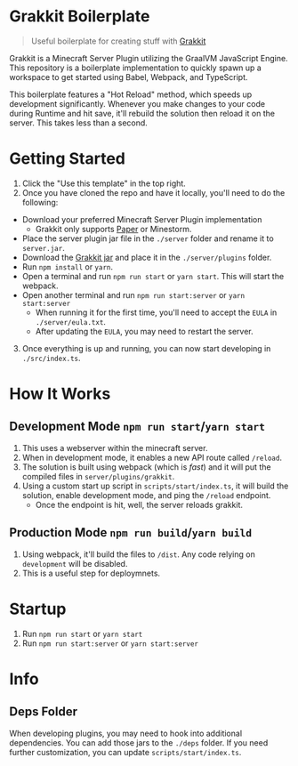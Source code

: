 # Grakkit Boilerplate

> Useful boilerplate for creating stuff with [Grakkit](https://github.com/grakkit/grakkit)

Grakkit is a Minecraft Server Plugin utilizing the GraalVM JavaScript Engine. This repository is a boilerplate
implementation to quickly spawn up a workspace to get started using Babel, Webpack, and TypeScript.

This boilerplate features a "Hot Reload" method, which speeds up development significantly. Whenever you make changes to
your code during Runtime and hit save, it'll rebuild the solution then reload it on the server. This takes less than a
second.

# Getting Started

1. Click the "Use this template" in the top right.
2. Once you have cloned the repo and have it locally, you'll need to do the following:

- Download your preferred Minecraft Server Plugin implementation
  - Grakkit only supports [Paper](https://papermc.io/downloads) or Minestorm.
- Place the server plugin jar file in the `./server` folder and rename it to `server.jar`.
- Download the [Grakkit jar](https://github.com/grakkit/grakkit/releases) and place it in the `./server/plugins` folder.
- Run `npm install` or `yarn`.
- Open a terminal and run `npm run start` or `yarn start`. This will start the webpack.
- Open another terminal and run `npm run start:server` or `yarn start:server`
  - When running it for the first time, you'll need to accept the `EULA` in `./server/eula.txt`.
  - After updating the `EULA`, you may need to restart the server.

3. Once everything is up and running, you can now start developing in `./src/index.ts`.

# How It Works

## Development Mode `npm run start`/`yarn start`

1. This uses a webserver within the minecraft server.
2. When in development mode, it enables a new API route called `/reload`.
3. The solution is built using webpack (which is _fast_) and it will put the compiled files in `server/plugins/grakkit`.
4. Using a custom start up script in `scripts/start/index.ts`, it will build the solution, enable development mode, and
   ping the `/reload` endpoint.
   - Once the endpoint is hit, well, the server reloads grakkit.

## Production Mode `npm run build`/`yarn build`

1. Using webpack, it'll build the files to `/dist`. Any code relying on `development` will be disabled.
2. This is a useful step for deploymnets.

# Startup

1. Run `npm run start` or `yarn start`
2. Run `npm run start:server` or `yarn start:server`

# Info

## Deps Folder

When developing plugins, you may need to hook into additional dependencies. You can add those jars to the `./deps`
folder. If you need further customization, you can update `scripts/start/index.ts`.
